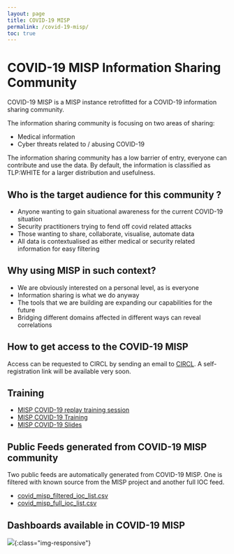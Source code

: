 ```yaml
---
layout: page
title: COVID-19 MISP
permalink: /covid-19-misp/
toc: true
---
```


# COVID-19 MISP Information Sharing Community


COVID-19 MISP is a MISP instance retrofitted for a COVID-19 information sharing community.

The information sharing community is focusing on two areas of sharing:

- Medical information
- Cyber threats related to / abusing COVID-19

The information sharing community has a low barrier of entry, everyone can contribute and use the data. By default, the information is classified as TLP:WHITE for a larger distribution and usefulness.

## Who is the target audience for this community ?

- Anyone wanting to gain situational awareness for the current COVID-19 situation
- Security practitioners trying to fend off covid related attacks
- Those wanting to share, collaborate, visualise, automate data
- All data is contextualised as either medical or security related information for easy filtering

## Why using MISP in such context?

- We are obviously interested on a personal level, as is everyone
- Information sharing is what we do anyway
- The tools that we are building are expanding our capabilities for the future
- Bridging different domains affected in different ways can reveal correlations

## How to get access to the COVID-19 MISP

Access can be requested to CIRCL by sending an email to [CIRCL](mailto:info@circl.lu). A self-registration link will be available very soon.

## Training

- [MISP COVID-19 replay training session](https://bbb.secin.lu/playback/presentation/2.0/playback.html?meetingId=741e7d15e14e107dbfffe2106a8547abc8460f3e-1585312475228)
- [MISP COVID-19 Training](https://peertube.opencloud.lu/videos/watch/4f7acd4c-a909-4315-87aa-38ba95cceaf2)
- [MISP COVID-19 Slides](https://www.misp-project.org/misp-training/x.5-covid.pdf)

## Public Feeds generated from COVID-19 MISP community

Two public feeds are automatically generated from COVID-19 MISP. One is filtered with known source from the MISP project and another full IOC feed.

- [covid_misp_filtered_ioc_list.csv](https://covid-19.iglocska.eu/public/covid_misp_filtered_ioc_list.csv)
- [covid_misp_full_ioc_list.csv](https://covid-19.iglocska.eu/public/covid_misp_full_ioc_list.csv)

## Dashboards available in COVID-19 MISP

![](/assets/images/misp/covid-dash.png){:class="img-responsive"}
